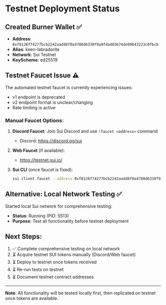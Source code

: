 # Testnet Deployment Status

## Created Burner Wallet ✅
- **Address**: `0xf8126f74277bcb2242aadd8f0a4780d6330f9a9fda403674de99b43223c0fbcb`
- **Alias**: keen-labradorite
- **Network**: Sui Testnet
- **KeyScheme**: ed25519

## Testnet Faucet Issue ⚠️

The automated testnet faucet is currently experiencing issues:
- v1 endpoint is deprecated
- v2 endpoint format is unclear/changing
- Rate limiting is active

### Manual Faucet Options:
1. **Discord Faucet**: Join Sui Discord and use `!faucet <address>` command
   - Discord: https://discord.gg/sui
   
2. **Web Faucet** (if available):
   - https://testnet.sui.io/

3. **Sui CLI** (once faucet is fixed):
   ```bash
   sui client faucet --address 0xf8126f74277bcb2242aadd8f0a4780d6330f9a9fda403674de99b43223c0fbcb
   ```

## Alternative: Local Network Testing ✅

Started local Sui network for comprehensive testing:
- **Status**: Running (PID: 5513)
- **Purpose**: Test all functionality before testnet deployment

## Next Steps:

1. ✅ Complete comprehensive testing on local network
2. ⏳ Acquire testnet SUI tokens manually (Discord/Web faucet)
3. ⏳ Deploy to testnet once tokens received
4. ⏳ Re-run tests on testnet
5. ⏳ Document testnet contract addresses

---

**Note**: All functionality will be tested locally first, then replicated on testnet once tokens are available.
